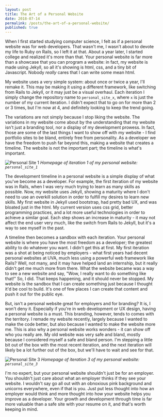 ```yaml
---
layout: post
title: The Art of a Personal Website
date: 2018-07-14
permalink: /posts/the-art-of-a-personal-website/
published: true
---
```


When I first started studying computer science, I felt as if a personal website was for web developers.  That wasn't me, I wasn't about to devote my life to Ruby on Rails, so I left it at that.  About a year later, I started college and realized it's more than that.  Your personal website is far more than a showcase that you can program a website: in fact, my website is made using Jekyll, so all it's showing is html, css, and a tiny bit of Javascript.  Nobody *really* cares that I can write some mean html.

My website uses a very simple system: about once or twice a year, I'll remake it.  This may be making it using a different framework, like switching from Rails to Jekyll, or it may just be a visual overhaul.  Each iteration I simply change the repository name to `personal_site_x`, where `x` is just the number of my current iteration.  I didn't expect that to go on for more than 2 or 3 times, but I'm now at 4, and definitely looking to keep the trend going.

The variations are not simply because I stop liking the website.  The variations in my website come about by the understanding that my website isn't just a branding tool, nor a display of my development prowess.  In fact, those are some of the last things I want to show off with my website - I find portfolio sites to be bland, entirely free from personality.  As a developer we have the freedom to push far beyond this, making a website that creates a timeline.  The website is not the important part; the timeline is what's important.

![Personal Site 1](/assets/img/posts/the-art-of-a-personal-website/personal_site_1.png "Personal Site 1")
*Homepage of iteration 1 of my personal website: `personal_site_1`*

The development timeline in a personal website is a simple display of what you've become as a developer.  For example, the first iteration of my website was in Rails, when I was very much trying to learn as many skills as possible.  Now, my website uses Jekyll, showing a maturity where I don't need to use an overkill solution in order to fulfill my desires to learn new skills.  My first website in Jekyll used bootstrap, had pretty bad UX, and was bloated just in the html.  My current version uses css grid, better programming practices, and a lot more useful technologies in order to achieve a similar goal.  Each step shows an increase in maturity - it may not affect the end user very much, like the switch from Rails to Jekyll, but it's a way to see myself in the past.

A timeline then becomes a sandbox with each iteration.  Your personal website is where you have the most freedom as a developer; the greatest ability to do whatever you want.  I didn't get this at first.  My first iteration was a shot at being noticed by employers - what first years had decent personal websites at UVA, much less using a powerful web framework like Rails?  Well, not many, and it may have helped land an internship, but it really didn't get me much more from there.  What the website became was a way to see a new website and say, "Wow, I really want to do something like that!"  So, I did.  That keeps happening, and it should never be stopped.  My website is the sandbox that I can create something just because I thought it'd be cool to build.  It's one of few places I can create that content and push it out for the public eye.

But, isn't a personal website great for employers and for branding?  It is, I won't deny it.  Especially if you're in web development or UX design, having a personal website is a must.  This branding, however, tends to comes with the territory.  I remade my website recently, largely because I wanted to make the code better, but also because I wanted to make the website more me.  This is also why a personal website works wonders - it can show off who you really are.  My old website was very safe and bland, mostly because I considered myself a safe and bland person.  I'm stepping a little bit out of the box with the most recent iteration, and the next iteration will likely be a lot further out of the box, but we'll have to wait and see for that.

![Personal Site 3](/assets/img/posts/the-art-of-a-personal-website/personal_site_3.png "Personal Site 3")
*Homepage of iteration 3 of my personal website: `personal_site_3`*

I'm no expert, but your personal website shouldn't just be for an employer.  You shouldn't just care about what an employer thinks if they see your website.  I wouldn't say go all out with an obnoxious pink background and unicorns everywhere, even if that is you.  Just put less thought into how an employer would think and more thought into how your website helps you improve as a developer.  Your growth and development through time is far more valuable than a safe site with your resume on it, and that's worth keeping in mind.
